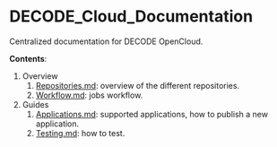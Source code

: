 # DECODE_Cloud_Documentation
Centralized documentation for DECODE OpenCloud.

**Contents**:
1. Overview
   1. [Repositories.md](./1_overview/1_1_Repositories.md): overview of the different repositories.
   2. [Workflow.md](./1_overview/1_2_Workflow.md): jobs workflow.
2. Guides
   1. [Applications.md](./2_guides/2_1_Applications.md): supported applications, how to publish a new application.
   2. [Testing.md](./2_guides/2_2_Testing.md): how to test.

